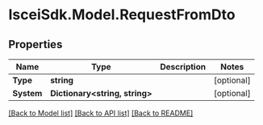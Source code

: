 # IsceiSdk.Model.RequestFromDto

## Properties

Name | Type | Description | Notes
------------ | ------------- | ------------- | -------------
**Type** | **string** |  | [optional] 
**System** | **Dictionary&lt;string, string&gt;** |  | [optional] 

[[Back to Model list]](../README.md#documentation-for-models) [[Back to API list]](../README.md#documentation-for-api-endpoints) [[Back to README]](../README.md)

